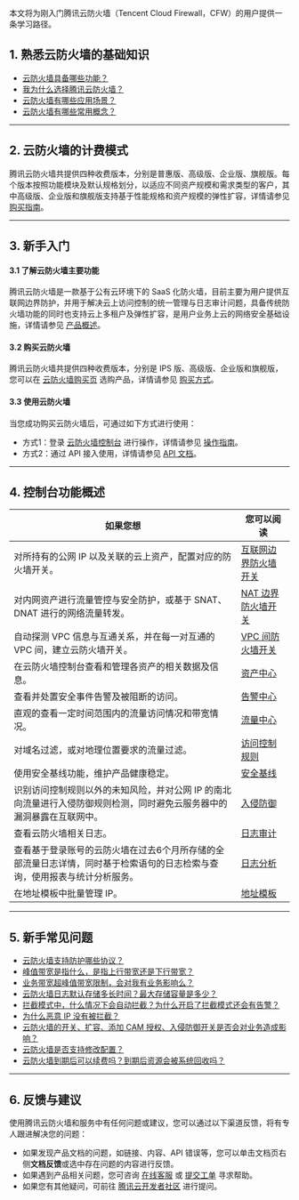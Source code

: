 
本文将为刚入门腾讯云防火墙（Tencent Cloud Firewall，CFW）的用户提供一条学习路径。

## 1. 熟悉云防火墙的基础知识
- [云防火墙具备哪些功能？](https://cloud.tencent.com/document/product/1132/38045)
- [我为什么选择腾讯云防火墙？](https://cloud.tencent.com/document/product/1132/38046)
- [云防火墙有哪些应用场景？](https://cloud.tencent.com/document/product/1132/38047)
- [云防火墙有哪些常用概念？](https://cloud.tencent.com/document/product/1132/38052)

-----------------
## 2. 云防火墙的计费模式
腾讯云防火墙共提供四种收费版本，分别是普惠版、高级版、企业版、旗舰版。每个版本按照功能模块及默认规格划分，以适应不同资产规模和需求类型的客户，其中高级版、企业版和旗舰版支持基于性能规格和资产规模的弹性扩容，详情请参见 [购买指南](https://cloud.tencent.com/document/product/1132/38049)。

-----------------
## 3. 新手入门
#### 3.1 了解云防火墙主要功能
腾讯云防火墙是一款基于公有云环境下的 SaaS 化防火墙，目前主要为用户提供互联网边界防护，并用于解决云上访问控制的统一管理与日志审计问题，具备传统防火墙功能的同时也支持云上多租户及弹性扩容，是用户业务上云的网络安全基础设施，详情请参见 [产品概述](https://cloud.tencent.com/document/product/1132/38045)。
#### 3.2 购买云防火墙
腾讯云防火墙共提供四种收费版本，分别是 IPS 版、高级版、企业版和旗舰版，您可以在 [云防火墙购买页](https://buy.cloud.tencent.com/cfw) 选购产品，详情请参见 [购买方式](https://cloud.tencent.com/document/product/1132/38049)。
#### 3.3 使用云防火墙
当您成功购买云防火墙后，可通过如下方式进行使用：
- 方式1：登录 [云防火墙控制台](https://console.cloud.tencent.com/cfw) 进行操作，详情请参见 [操作指南](https://cloud.tencent.com/document/product/1132/46928)。
- 方式2：通过 API 接入使用，详情请参见 [API 文档](https://cloud.tencent.com/document/product/1132/49079)。

-----------
## 4. 控制台功能概述

| 如果您想 | 您可以阅读 | 
|---------|---------|
| 对所持有的公网 IP 以及关联的云上资产，配置对应的防火墙开关。 | [互联网边界防火墙开关](https://cloud.tencent.com/document/product/1132/46928) | 
|对内网资产进行流量管控与安全防护，或基于 SNAT、DNAT 进行的网络流量转发。|[NAT 边界防火墙开关](https://cloud.tencent.com/document/product/1132/46929)|
|自动探测 VPC 信息与互通关系，并在每一对互通的 VPC 间，建立云防火墙开关。|[VPC 间防火墙开关](https://cloud.tencent.com/document/product/1132/46930)|
|在云防火墙控制台查看和管理各资产的相关数据及信息。|[资产中心](https://cloud.tencent.com/document/product/1132/46832)|
|查看并处置安全事件告警及被阻断的访问。|[告警中心](https://cloud.tencent.com/document/product/1132/45854)|
|直观的查看一定时间范围内的流量访问情况和带宽情况。|[流量中心](https://cloud.tencent.com/document/product/1132/48022)|
|对域名过滤，或对地理位置要求的流量过滤。|[访问控制规则](https://cloud.tencent.com/document/product/1132/46932)|
|使用安全基线功能，维护产品健康稳定。|[安全基线](https://cloud.tencent.com/document/product/1132/47889)|
|识别访问控制规则以外的未知风险，并对公网 IP 的南北向流量进行入侵防御规则检测，同时避免云服务器中的漏洞暴露在互联网中。|[入侵防御](https://cloud.tencent.com/document/product/1132/45857)|
|查看云防火墙相关日志。|[日志审计](https://cloud.tencent.com/document/product/1132/45858)|
|查看基于登录账号的云防火墙在过去6个月所存储的全部流量日志详情，同时基于检索语句的日志检索与查询，使用报表与统计分析服务。|[日志分析](https://cloud.tencent.com/document/product/1132/46644)|
|在地址模板中批量管理 IP。|[地址模板](https://cloud.tencent.com/document/product/1132/49443)|

----------------

## 5. 新手常见问题
- [云防火墙支持防护哪些协议？](https://cloud.tencent.com/document/product/1132/56866)
- [峰值带宽是指什么，是指上行带宽还是下行带宽？](https://cloud.tencent.com/document/product/1132/54811#.E5.B3.B0.E5.80.BC.E5.B8.A6.E5.AE.BD.E6.98.AF.E6.8C.87.E4.BB.80.E4.B9.88.EF.BC.8C.E6.98.AF.E4.B8.8A.E8.A1.8C.E5.B8.A6.E5.AE.BD.E8.BF.98.E6.98.AF.E4.B8.8B.E8.A1.8C.E5.B8.A6.E5.AE.BD.EF.BC.9F)
- [业务带宽超峰值带宽限制，会对我有业务影响么？](https://cloud.tencent.com/document/product/1132/54811#question4)
- [云防火墙日志默认存储多长时间？最大存储容量是多少？](https://cloud.tencent.com/document/product/1132/56841#.E4.BA.91.E9.98.B2.E7.81.AB.E5.A2.99.E6.97.A5.E5.BF.97.E9.BB.98.E8.AE.A4.E5.AD.98.E5.82.A8.E5.A4.9A.E9.95.BF.E6.97.B6.E9.97.B4.EF.BC.9F.E6.9C.80.E5.A4.A7.E5.AD.98.E5.82.A8.E5.AE.B9.E9.87.8F.E6.98.AF.E5.A4.9A.E5.B0.91.EF.BC.9F)
- [拦截模式中，什么情况下会自动拦截？为什么开启了拦截模式还会有告警？](https://cloud.tencent.com/document/product/1132/56835#.E6.8B.A6.E6.88.AA.E6.A8.A1.E5.BC.8F.E4.B8.AD.EF.BC.8C.E4.BB.80.E4.B9.88.E6.83.85.E5.86.B5.E4.B8.8B.E4.BC.9A.E8.87.AA.E5.8A.A8.E6.8B.A6.E6.88.AA.EF.BC.9F.E4.B8.BA.E4.BB.80.E4.B9.88.E5.BC.80.E5.90.AF.E4.BA.86.E6.8B.A6.E6.88.AA.E6.A8.A1.E5.BC.8F.E8.BF.98.E4.BC.9A.E6.9C.89.E5.91.8A.E8.AD.A6.EF.BC.9F)
- [为什么恶意 IP 没有被拦截？](https://cloud.tencent.com/document/product/1132/56835)
- [云防火墙的开关、扩容、添加 CAM 授权、入侵防御开关是否会对业务造成影响？](https://cloud.tencent.com/document/product/1132/56881#.E4.BA.91.E9.98.B2.E7.81.AB.E5.A2.99.E7.9A.84.E5.BC.80.E5.85.B3.E3.80.81.E6.89.A9.E5.AE.B9.E3.80.81.E6.B7.BB.E5.8A.A0-cam-.E6.8E.88.E6.9D.83.E3.80.81.E5.85.A5.E4.BE.B5.E9.98.B2.E5.BE.A1.E5.BC.80.E5.85.B3.E6.98.AF.E5.90.A6.E4.BC.9A.E5.AF.B9.E4.B8.9A.E5.8A.A1.E9.80.A0.E6.88.90.E5.BD.B1.E5.93.8D.EF.BC.9F)
- [云防火墙是否支持修改配置？](https://cloud.tencent.com/document/product/1132/54813)
- [云防火墙到期后可以续费吗？到期后资源会被系统回收吗？](https://cloud.tencent.com/document/product/1132/54813)

------------
## 6. 反馈与建议
使用腾讯云防火墙和服务中有任何问题或建议，您可以通过以下渠道反馈，将有专人跟进解决您的问题：
- 如果发现产品文档的问题，如链接、内容、API 错误等，您可以单击文档页右侧**文档反馈**或选中存在问题的内容进行反馈。
- 如果遇到产品相关问题，您可咨询 [在线客服](https://cloud.tencent.com/act/event/Online_service?from=ticket-icon) 或 [提交工单](https://console.cloud.tencent.com/workorder/category?level1_id=141&level2_id=642&source=0&data_title=T-Sec-Web%E5%BA%94%E7%94%A8%E9%98%B2%E7%81%AB%E5%A2%99&step=1) 寻求帮助。
- 如果您有其他疑问，可前往 [腾讯云开发者社区](https://cloud.tencent.com/developer/tag/10905) 进行提问。
